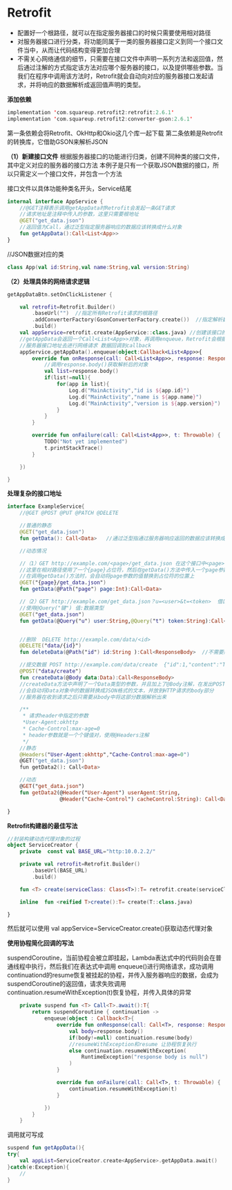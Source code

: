 # Retrofit
- 配置好一个根路径，就可以在指定服务器接口的时候只需要使用相对路径
- 对服务器接口进行分类，将功能同属于一类的服务器接口定义到同一个接口文件当中，从而让代码结构变得更加合理
- 不需关心网络通信的细节，只需要在接口文件中声明一系列方法和返回值，然后通过注解的方式指定该方法对应哪个服务器的接口，以及提供哪些参数。当我们在程序中调用该方法时，Retrofit就会自动向对应的服务器接口发起请求，并将响应的数据解析成返回值声明的类型。

**添加依赖**
```kotlin
implementation 'com.squareup.retrofit2:retrofit:2.6.1'
implementation 'com.squareup.retrofit2:converter-gson:2.6.1'
```
第一条依赖会将Retrofit、OkHttp和Okio这几个库一起下载
第二条依赖是Retrofit的转换库，它借助GSON来解析JSON

**（1）新建接口文件**
根据服务器接口的功能进行归类，创建不同种类的接口文件，其中定义对应的服务器的接口方法
本例子是只有一个获取JSON数据的接口，所以只需定义一个接口文件，并包含一个方法

接口文件以具体功能种类名开头，Service结尾
```kotlin
internal interface AppService {
    //@GET注释表示调用getAppData时Retrofit会发起一条GET请求
    //请求地址是注释中传入的参数，这里只需要根地址
    @GET("get_data.json")
    //返回值为Call，通过泛型指定服务器响应的数据应该转换成什么对象
    fun getAppData():Call<List<App>>
}
```
//JSON数据对应的类
```kotlin
class App(val id:String,val name:String,val version:String)
```

**（2）处理具体的网络请求逻辑**
```kotlin
getAppDataBtn.setOnClickListener {

    val retrofit=Retrofit.Builder()
        .baseUrl("")  //指定所有Retrofit请求的根路径
        .addConverterFactory(GsonConverterFactory.create())  //指定解析数据时所用的转换库
        .build()
    val appService=retrofit.create(AppService::class.java) //创建该接口的动态代理对象
    //getAppData会返回一个Call<List<App>>对象，再调用enqueue，Retrofit会根据注解中配置的
    //服务器接口地址去进行网络请求 数据回调到callback
    appService.getAppData().enqueue(object:Callback<List<App>>{
        override fun onResponse(call: Call<List<App>>, response: Response<List<App>>) {
            //调用response.body()获取解析后的对象
            val list=response.body()
            if(list!=null){
                for(app in list){
                    Log.d("MainActivity","id is ${app.id}")
                    Log.d("MainActivity","name is ${app.name}")
                    Log.d("MainActivity","version is ${app.version}")
                }
            }
        }

        override fun onFailure(call: Call<List<App>>, t: Throwable) {
            TODO("Not yet implemented")
            t.printStackTrace()
        }

    })

}

```


**处理复杂的接口地址**
```kotlin
interface ExampleService{
    //@GET @POST @PUT @PATCH @DELETE

    //普通的静态
    @GET("get_data.json")
    fun getData(): Call<Data>   //通过泛型指通过服务器响应返回的数据应该转换成什么对象

    //动态情况

    //（1）GET http://example.com/<page>/get_data.json 在这个接口中<page>代表不同的页数
    //这里在相对路径使用了一个{page}占位符，然后在getData()方法中传入一个page参数，并且使用@Path("page")来声明这个参数
    //在调用getData()方法时，会自动将page参数的值替换到占位符的位置上
    @GET("{page}/get_data.json")
    fun getData(@Path("page") page:Int):Call<Data>

    //（2）GET http://example.com/get_data.json？u=<user>&t=<token>  借口后面？键值对 传入一系列参数的情况
    //使用@Query("键") 值:数据类型
    @GET("get_data.json")
    fun getData(@Query("u") user:String,@Query("t") token:String):Call<Data>


    //删除  DELETE http://example.com/data/<id>
    @DELETE("data/{id}")
    fun deleteData(@Path("id") id:String ):Call<ResponseBody>  //不需要解析，直接返回响应体

    //提交数据 POST http://example.com/data/create  {"id":1,"content":"The description for this data"}
    @POST("data/create")
    fun createData(@Body data:Data):Call<ResponseBody>
    //createData方法中声明了一个Data类型的参数，并且加上了@Body注解，在发出POST请求时，
    //会自动将Data对象中的数据转换成JSON格式的文本，并放到HTTP请求的body部分
    //服务器在收到请求之后只需要从body中将这部分数据解析出来

    /**
     * 请求header中指定的参数
     *User-Agent:okhttp
     * Cache-Control:max-age=0
     * header参数就是一个个键值对，使用@Headers注解
     */
    //静态
    @Headers("User-Agent:okhttp","Cache-Control:max-age=0")
    @GET("get_data.json")
    fun getData2(): Call<Data>

    //动态
    @GET("get_data.json")
    fun getData2(@Header("User-Agent") userAgent:String,
                 @Header("Cache-Control") cacheControl:String): Call<Data>

}
```

**Retrofit构建器的最佳写法**

```kotlin
//封装构建动态代理对象的过程
object ServiceCreator {
    private  const val BASE_URL="http:10.0.2.2/"

    private val retrofit=Retrofit.Builder()
        .baseUrl(BASE_URL)
        .build()

    fun <T> create(serviceClass: Class<T>):T= retrofit.create(serviceClass)

    inline  fun <reified T>create():T= create(T::class.java)

}
```

然后就可以使用
val appService=ServiceCreator.create<AppService>()获取动态代理对象



**使用协程简化回调的写法**

 suspendCoroutine，当前协程会被立即挂起，Lambda表达式中的代码则会在普通线程中执行，然后我们在表达式中调用 enqueue()进行网络请求，成功调用continuationd的resume恢复被挂起的协程，并传入服务器响应的数据，会成为 suspendCoroutine的返回值，请求失败调用continuation.resumeWithException(t)恢复协程，并传入具体的异常



```kotlin
    private suspend fun <T> Call<T>.await():T{
        return suspendCoroutine { continuation ->
            enqueue(object : Callback<T>{
                override fun onResponse(call: Call<T>, response: Response<T>) {
                    val body=response.body()
                    if(body!=null) continuation.resume(body)
                    //resumeWithException和resume 让协程恢复执行
                    else continuation.resumeWithException(
                        RuntimeException("response body is null")
                    )
                }

                override fun onFailure(call: Call<T>, t: Throwable) {
                    continuation.resumeWithException(t)
                }

            })
        }
    }
```

调用就可写成

```kotlin
suspend fun getAppData(){
try{
    val appList=ServiceCreator.create<AppService>.getAppData.await()
}catch(e:Exception){
    //
}
    
```

